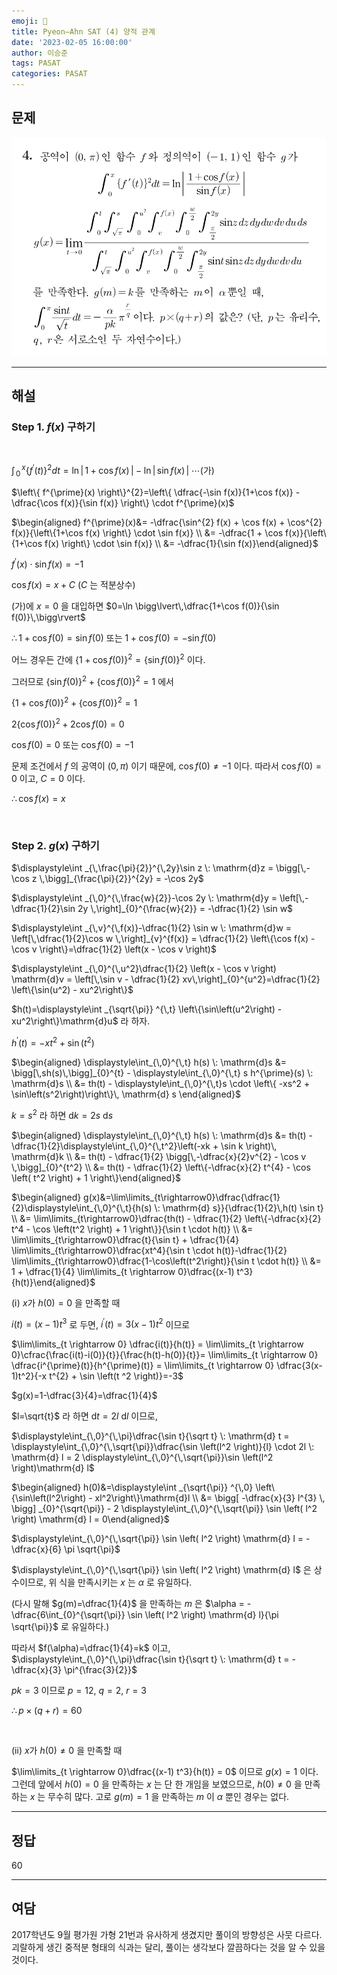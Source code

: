 ```yaml
---
emoji: 📝
title: Pyeon–Ahn SAT (4) 양적 관계
date: '2023-02-05 16:00:00'
author: 이승준
tags: PASAT
categories: PASAT
---
```


## 문제
![Q4.svg](Q4.svg)

- - -

## 해설
### Step 1. $f(x)$ 구하기
<br>

$\displaystyle\int_{\,0}^{\,x} \left\{ f^{\prime}(t) \right\}^{2}dt=\ln \big\lvert\, 1+\cos f(x) \,\big\rvert-\ln \big\lvert\, \sin f(x) \,\big\rvert \;\cdots \textrm{(가)}$

$\left\{ f^{\prime}(x) \right\}^{2}=\left\{ \dfrac{-\sin f(x)}{1+\cos f(x)} - \dfrac{\cos f(x)}{\sin f(x)} \right\} \cdot f^{\prime}(x)$

$\begin{aligned} f^{\prime}(x)&= -\dfrac{\sin^{2} f(x) + \cos f(x) + \cos^{2} f(x)}{\left\{1+\cos f(x) \right\} \cdot \sin f(x)} \\ &= -\dfrac{1 + \cos f(x)}{\left\{1+\cos f(x) \right\} \cdot \sin f(x)} \\ &= -\dfrac{1}{\sin f(x)}\end{aligned}$

$f^{\prime}(x) \cdot \sin f(x) = -1$

$\cos f(x) = x + C$ ($C$ 는 적분상수)

(가)에 $x=0$ 을 대입하면 $0=\ln \bigg\lvert\,\dfrac{1+\cos f(0)}{\sin f(0)}\,\bigg\rvert$

$\therefore 1 + \cos f(0) = \sin f(0)$ 또는 $1 + \cos f(0) = -\sin f(0)$

어느 경우든 간에 $\left\{1 + \cos f(0)\right\}^{2}=\left\{\sin f(0) \right\}^{2}$ 이다.

그러므로 $\left\{\sin f(0) \right\}^{2} + \left\{\cos f(0) \right\}^{2} = 1$ 에서

$\left\{1 + \cos f(0) \right\}^{2} + \left\{\cos f(0) \right\}^{2} = 1$

$2 \left\{\cos f(0) \right\}^{2} + 2 \cos f(0) = 0$

$\cos f(0) = 0$ 또는 $\cos f(0) = -1$

문제 조건에서 $f$ 의 공역이 $(0, \pi)$ 이기 때문에, $\cos f(0) \neq -1$ 이다. 따라서 $\cos f(0) = 0$ 이고, $C=0$ 이다.

$\therefore \cos f(x) = x$

<br>

### Step 2. $g(x)$ 구하기

$\displaystyle\int _{\,\frac{\pi}{2}}^{\,2y}\sin z \: \mathrm{d}z = \bigg[\,-\cos z \,\bigg]_{\frac{\pi}{2}}^{2y} = -\cos 2y$

$\displaystyle\int _{\,0}^{\,\frac{w}{2}}-\cos 2y \: \mathrm{d}y = \left[\,-\dfrac{1}{2}\sin 2y \,\right]_{0}^{\frac{w}{2}} = -\dfrac{1}{2} \sin w$

$\displaystyle\int _{\,v}^{\,f(x)}-\dfrac{1}{2} \sin w \: \mathrm{d}w = \left[\,\dfrac{1}{2}\cos w \,\right]_{v}^{f(x)} = \dfrac{1}{2} \left\{\cos f(x) - \cos v \right\}=\dfrac{1}{2} \left(x - \cos v \right)$

$\displaystyle\int _{\,0}^{\,u^2}\dfrac{1}{2} \left(x - \cos v \right) \mathrm{d}v = \left[\,\sin v - \dfrac{1}{2} xv\,\right]_{0}^{u^2}=\dfrac{1}{2} \left\{\sin(u^2) - xu^2\right\}$

$h(t)=\displaystyle\int _{\sqrt{\pi}} ^{\,t} \left\{\sin\left(u^2\right) - xu^2\right\}\mathrm{d}u$ 라 하자.

$h^{\prime}(t)=-x t^{2} + \sin \left(t ^2 \right)$

$\begin{aligned} \displaystyle\int_{\,0}^{\,t} h(s) \: \mathrm{d}s &= \bigg[\,sh(s)\,\bigg]_{0}^{t} - \displaystyle\int_{\,0}^{\,t} s h^{\prime}(s) \: \mathrm{d}s \\ &= th(t) - \displaystyle\int_{\,0}^{\,t}s \cdot \left\{ -xs^2 + \sin\left(s^2\right)\right\}\, \mathrm{d} s \end{aligned}$

$k=s^2$ 라 하면 $\mathrm{d} k = 2s\: \mathrm{d} s$

$\begin{aligned} \displaystyle\int_{\,0}^{\,t} h(s) \: \mathrm{d}s &= th(t) - \dfrac{1}{2}\displaystyle\int_{\,0}^{\,t^2}\left(-xk + \sin k \right)\, \mathrm{d}k  \\ &= th(t) - \dfrac{1}{2} \bigg[\,-\dfrac{x}{2}v^{2} - \cos v \,\bigg]_{0}^{t^2} \\ &= th(t) - \dfrac{1}{2} \left\{-\dfrac{x}{2} t^{4} - \cos \left( t^2 \right) + 1 \right\}\end{aligned}$

$\begin{aligned} g(x)&=\lim\limits_{t\rightarrow0}\dfrac{\dfrac{1}{2}\displaystyle\int_{\,0}^{\,t}{h(s) \: \mathrm{d} s}}{\dfrac{1}{2}\,h(t) \sin t} \\ &= \lim\limits_{t\rightarrow0}\dfrac{th(t) - \dfrac{1}{2} \left\{-\dfrac{x}{2} t^4 - \cos \left(t^2 \right) + 1 \right\}}{\sin t \cdot h(t)} \\ &= \lim\limits_{t\rightarrow0}\dfrac{t}{\sin t} + \dfrac{1}{4} \lim\limits_{t\rightarrow0}\dfrac{xt^4}{\sin t \cdot h(t)}-\dfrac{1}{2} \lim\limits_{t\rightarrow0}\dfrac{1-\cos\left(t^2\right)}{\sin t \cdot h(t)} \\ &= 1 + \dfrac{1}{4} \lim\limits_{t \rightarrow 0}\dfrac{(x-1) t^3}{h(t)}\end{aligned}$

(ⅰ) $x$가 $h(0) = 0$ 을 만족할 때

$i(t) = (x-1)t^3$ 로 두면, $i^{\prime}(t) = 3(x-1)t^2$ 이므로

$\lim\limits_{t \rightarrow 0} \dfrac{i(t)}{h(t)} = \lim\limits_{t \rightarrow 0}\cfrac{\frac{i(t)-i(0)}{t}}{\frac{h(t)-h(0)}{t}}= \lim\limits_{t \rightarrow 0} \dfrac{i^{\prime}(t)}{h^{\prime}(t)} = \lim\limits_{t \rightarrow 0} \dfrac{3(x-1)t^2}{-x t^{2} + \sin \left(t ^2 \right)}=-3$

$g(x)=1-\dfrac{3}{4}=\dfrac{1}{4}$

$l=\sqrt{t}$ 라 하면 $\mathrm{d} t = 2l \: \mathrm{d} l$ 이므로,

$\displaystyle\int_{\,0}^{\,\pi}\dfrac{\sin t}{\sqrt t} \: \mathrm{d} t = \displaystyle\int_{\,0}^{\,\sqrt{\pi}}\dfrac{\sin \left(l^2 \right)}{l} \cdot 2l \: \mathrm{d} l = 2 \displaystyle\int_{\,0}^{\,\sqrt{\pi}}\sin \left(l^2 \right)\mathrm{d} l$

$\begin{aligned} h(0)&=\displaystyle\int _{\sqrt{\pi}} ^{\,0} \left\{\sin\left(l^2\right) - xl^2\right\}\mathrm{d}l \\ &= \bigg[ -\dfrac{x}{3} l^{3} \, \bigg] _{0}^{\sqrt{\pi}} - 2 \displaystyle\int_{\,0}^{\,\sqrt{\pi}} \sin \left( l^2 \right) \mathrm{d} l = 0\end{aligned}$

$\displaystyle\int_{\,0}^{\,\sqrt{\pi}} \sin \left( l^2 \right) \mathrm{d} l = - \dfrac{x}{6} \pi \sqrt{\pi}$

$\displaystyle\int_{\,0}^{\,\sqrt{\pi}} \sin \left( l^2 \right) \mathrm{d} l$ 은 상수이므로, 위 식을 만족시키는 $x$ 는 $\alpha$ 로 유일하다.

(다시 말해 $g(m)=\dfrac{1}{4}$ 을 만족하는 $m$ 은 $\alpha = -\dfrac{6\int_{0}^{\sqrt{\pi}} \sin \left( l^2 \right) \mathrm{d} l}{\pi \sqrt{\pi}}$ 로 유일하다.)

따라서 $f(\alpha)=\dfrac{1}{4}=k$ 이고, $\displaystyle\int_{\,0}^{\,\pi}\dfrac{\sin t}{\sqrt t} \: \mathrm{d} t = -\dfrac{x}{3} \pi^{\frac{3}{2}}$

$pk=3$ 이므로 $p=12$, $q=2$, $r=3$

$\therefore p \times (q + r) = 60$

<br>

(ⅱ) $x$가 $h(0) \neq 0$ 을 만족할 때

$\lim\limits_{t \rightarrow 0}\dfrac{(x-1) t^3}{h(t)} = 0$ 이므로 $g(x)=1$ 이다. 그런데 앞에서 $h(0) = 0$ 을 만족하는 $x$ 는 단 한 개임을 보였으므로, $h(0) \neq 0$ 을 만족하는 $x$ 는 무수히 많다. 고로 $g(m)=1$ 을 만족하는 $m$ 이 $\alpha$ 뿐인 경우는 없다.




- - -

## 정답
60
- - -

## 여담
2017학년도 9월 평가원 가형 21번과 유사하게 생겼지만 풀이의 방향성은 사뭇 다르다. 괴랄하게 생긴 중적분 형태의 식과는 달리, 풀이는 생각보다 깔끔하다는 것을 알 수 있을 것이다.


```toc
```
